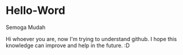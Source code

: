 # Hello-Word
Semoga Mudah

Hi whoever you are, now I'm trying to understand github.
I hope this knowledge can improve and help in the future. :D
